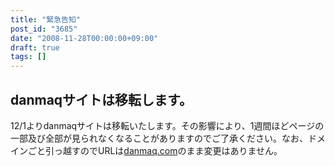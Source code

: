 ```yaml
---
title: "緊急告知"
post_id: "3685"
date: "2008-11-28T00:00:00+09:00"
draft: true
tags: []
---
```



## danmaqサイトは移転します。

12/1よりdanmaqサイトは移転いたします。その影響により、1週間ほどページの一部及び全部が見られなくなることがありますのでご了承ください。なお、ドメインごと引っ越すのでURLは[danmaq.com](/)のまま変更はありません。
